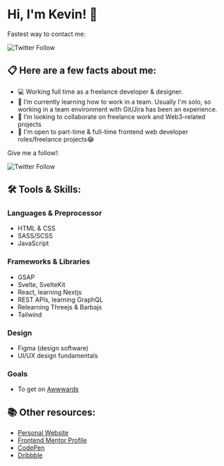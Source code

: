 # Hi, I'm Kevin! 👋

Fastest way to contact me:

![Twitter Follow](https://img.shields.io/twitter/follow/kvncnls?style=social)


## 📋 Here are a few facts about me:
- 💻 Working full time as a freelance developer & designer.
- 🌱 I’m currently learning how to work in a team. Usually I'm solo, so working in a team environment with Git/Jira has been an experience. 
- 👯 I’m looking to collaborate on freelance work and Web3-related projects
- 💼 I'm open to part-time & full-time frontend web developer roles/freelance projects😂

Give me a follow!:

![Twitter Follow](https://img.shields.io/twitter/follow/kvncnls?style=social)

## 🛠 Tools & Skills:

### Languages & Preprocessor
- HTML & CSS
- SASS/SCSS
- JavaScript

### Frameworks & Libraries
- GSAP
- Svelte, SvelteKit
- React, learning Nextjs
- REST APIs, learning GraphQL
- Relearning Threejs & Barbajs
- Tailwind

### Design
- Figma (design software)
- UI/UX design fundamentals

### Goals
- To get on [Awwwards](https://www.awwwards.com/)

## 📚 Other resources:
- [Personal Website](https://www.kevincanlas.com/)
- [Frontend Mentor Profile](https://www.frontendmentor.io/profile/kvncnls)
- [CodePen](https://codepen.io/kvncnls)
- [Dribbble](https://dribbble.com/KVNCNLS)
